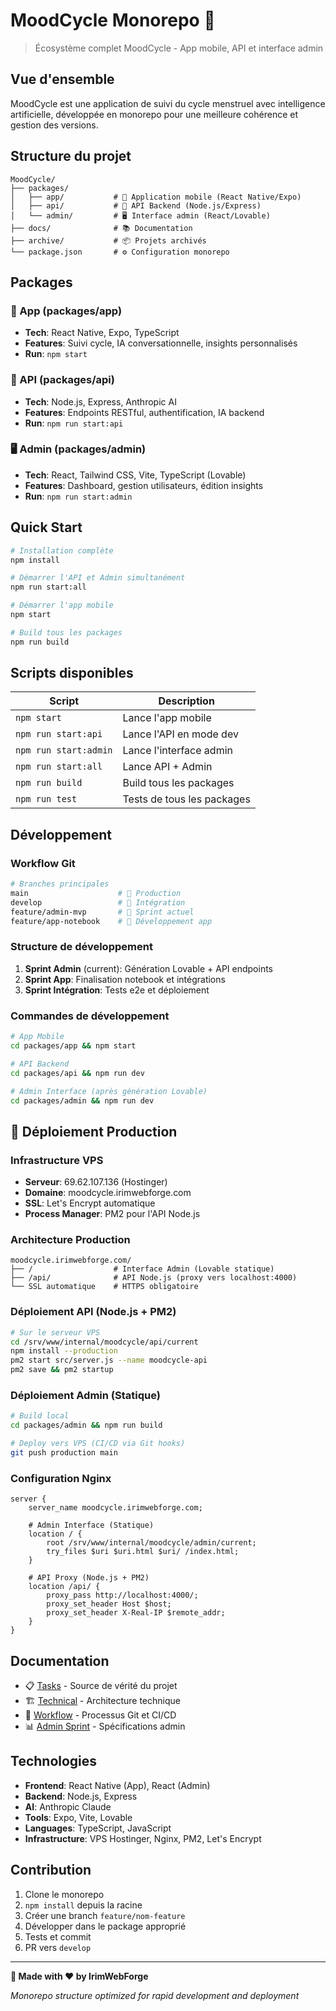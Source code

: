 # MoodCycle Monorepo 🌙

> Écosystème complet MoodCycle - App mobile, API et interface admin

## Vue d'ensemble

MoodCycle est une application de suivi du cycle menstruel avec intelligence artificielle, développée en monorepo pour une meilleure cohérence et gestion des versions.

## Structure du projet

```
MoodCycle/
├── packages/
│   ├── app/           # 📱 Application mobile (React Native/Expo)
│   ├── api/           # 🔧 API Backend (Node.js/Express)
│   └── admin/         # 🖥️ Interface admin (React/Lovable)
├── docs/              # 📚 Documentation
├── archive/           # 📦 Projets archivés
└── package.json       # ⚙️ Configuration monorepo
```

## Packages

### 📱 App (packages/app)
- **Tech**: React Native, Expo, TypeScript
- **Features**: Suivi cycle, IA conversationnelle, insights personnalisés
- **Run**: `npm start`

### 🔧 API (packages/api)  
- **Tech**: Node.js, Express, Anthropic AI
- **Features**: Endpoints RESTful, authentification, IA backend
- **Run**: `npm run start:api`

### 🖥️ Admin (packages/admin)
- **Tech**: React, Tailwind CSS, Vite, TypeScript (Lovable)
- **Features**: Dashboard, gestion utilisateurs, édition insights
- **Run**: `npm run start:admin`

## Quick Start

```bash
# Installation complète
npm install

# Démarrer l'API et Admin simultanément
npm run start:all

# Démarrer l'app mobile
npm start

# Build tous les packages
npm run build
```

## Scripts disponibles

| Script | Description |
|--------|-------------|
| `npm start` | Lance l'app mobile |
| `npm run start:api` | Lance l'API en mode dev |
| `npm run start:admin` | Lance l'interface admin |
| `npm run start:all` | Lance API + Admin |
| `npm run build` | Build tous les packages |
| `npm run test` | Tests de tous les packages |

## Développement

### Workflow Git

```bash
# Branches principales
main                    # 🚀 Production
develop                 # 🔄 Intégration
feature/admin-mvp       # 🎯 Sprint actuel
feature/app-notebook    # 📝 Développement app
```

### Structure de développement

1. **Sprint Admin** (current): Génération Lovable + API endpoints
2. **Sprint App**: Finalisation notebook et intégrations
3. **Sprint Intégration**: Tests e2e et déploiement

### Commandes de développement

```bash
# App Mobile
cd packages/app && npm start

# API Backend
cd packages/api && npm run dev

# Admin Interface (après génération Lovable)
cd packages/admin && npm run dev
```

## 🚀 Déploiement Production

### Infrastructure VPS
- **Serveur**: 69.62.107.136 (Hostinger)
- **Domaine**: moodcycle.irimwebforge.com
- **SSL**: Let's Encrypt automatique
- **Process Manager**: PM2 pour l'API Node.js

### Architecture Production
```
moodcycle.irimwebforge.com/
├── /                  # Interface Admin (Lovable statique)
├── /api/              # API Node.js (proxy vers localhost:4000)
└── SSL automatique    # HTTPS obligatoire
```

### Déploiement API (Node.js + PM2)
```bash
# Sur le serveur VPS
cd /srv/www/internal/moodcycle/api/current
npm install --production
pm2 start src/server.js --name moodcycle-api
pm2 save && pm2 startup
```

### Déploiement Admin (Statique)
```bash
# Build local
cd packages/admin && npm run build

# Deploy vers VPS (CI/CD via Git hooks)
git push production main
```

### Configuration Nginx
```nginx
server {
    server_name moodcycle.irimwebforge.com;
    
    # Admin Interface (Statique)
    location / {
        root /srv/www/internal/moodcycle/admin/current;
        try_files $uri $uri.html $uri/ /index.html;
    }
    
    # API Proxy (Node.js + PM2)
    location /api/ {
        proxy_pass http://localhost:4000/;
        proxy_set_header Host $host;
        proxy_set_header X-Real-IP $remote_addr;
    }
}
```

## Documentation

- 📋 [Tasks](docs/TASKS.md) - Source de vérité du projet
- 🏗️ [Technical](docs/TECHNICAL.md) - Architecture technique  
- 🔄 [Workflow](docs/WORKFLOW.md) - Processus Git et CI/CD
- 📊 [Admin Sprint](docs/admin_sprint_specs.md) - Spécifications admin

## Technologies

- **Frontend**: React Native (App), React (Admin)
- **Backend**: Node.js, Express
- **AI**: Anthropic Claude
- **Tools**: Expo, Vite, Lovable
- **Languages**: TypeScript, JavaScript
- **Infrastructure**: VPS Hostinger, Nginx, PM2, Let's Encrypt

## Contribution

1. Clone le monorepo
2. `npm install` depuis la racine
3. Créer une branch `feature/nom-feature`
4. Développer dans le package approprié
5. Tests et commit
6. PR vers `develop`

---

**🚀 Made with ❤️ by IrimWebForge**

*Monorepo structure optimized for rapid development and deployment* 